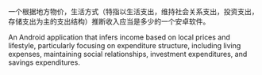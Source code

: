 
一个根据地方物价，生活方式（特指以生活支出，维持社会关系支出，投资支出，存储支出为主的支出结构）推断收入应当是多少的一个安卓软件。

An Android application that infers income based on local prices and lifestyle, particularly focusing on expenditure structure, including living expenses, maintaining social relationships, investment expenditures, and savings expenditures.
